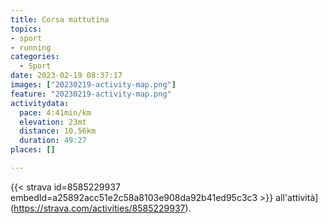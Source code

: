 ```yaml
---
title: Corsa mattutina
topics:
- sport
- running
categories:
  - Sport
date: 2023-02-19 08:37:17
images: ["20230219-activity-map.png"]
feature: "20230219-activity-map.png"
activitydata:
  pace: 4:41min/km
  elevation: 23mt
  distance: 10.56km
  duration: 49:27
places: []

---
```









{{< strava id=8585229937 embedId=a25892acc51e2c58a8103e908da92b41ed95c3c3 >}} all'attività](https://strava.com/activities/8585229937).
